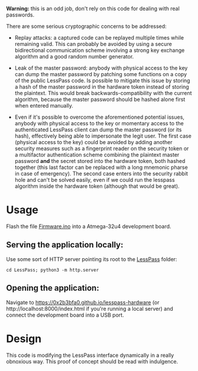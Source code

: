 **Warning:** this is an odd job, don't rely on this code for dealing with real passwords.

There are some serious cryptographic concerns to be addressed:

* Replay attacks: a captured code can be replayed multiple times while remaining valid.
  This can probably be avoided by using a secure bidirectional communication scheme involving a strong key exchange algorithm and a good random number generator.
  
* Leak of the master password: anybody with physical access to the key can dump the master password by patching some functions on a copy of the public LessPass code.
  Is possible to mitigate this issue by storing a hash of the master password in the hardware token instead of storing the plaintext. This would break backwards-compatibility with the current algorithm, because the master password should be hashed alone first when entered manually.

* Even if it's possible to overcome the aforementioned potential issues, anybody with physical access to the key or momentary access to the authenticated LessPass client can dump the master password (or its hash), effectively being able to impersonate the legit user.
  The first case (physical access to the key) could be avoided by adding another security measures such as a fingerprint reader on the security token or a multifactor authentication scheme combining the plaintext master password **and** the secret stored into the hardware token, both hashed together (this last factor can be replaced with a long mnemonic pharse in case of emergency).
  The second case enters into the security rabbit hole and can't be solved easily, even if we could run the lesspass algorithm inside the hardware token (although that would be great).

# Usage

Flash the file [Firmware.ino](/LessPass/Firmware/Firmware.ino) into a Atmega-32u4 development board.

## Serving the application locally:
Use some sort of HTTP server pointing its root to the [LessPass](/LessPass) folder:

    cd LessPass; python3 -m http.server

## Opening the application:
Navigate to https://0x2b3bfa0.github.io/lesspass-hardware (or http://localhost:8000/index.html if you're running a local server) and connect the development board into a USB port.

# Design

This code is modifying the LessPass interface dynamically in a really obnoxious way. This proof of concept should be read with indulgence.
